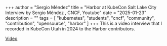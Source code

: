 +++
author = "Sergio Méndez"
title = "Harbor at KubeCon Salt Lake City Interview by Sergio Méndez
, CNCF, Youtube"
date = "2025-01-23"
description = ""
tags = [
    "kubernetes",
    "students",
    "cncf",
    "community",
    "contribution",
    "opensource",
    "harbor"
]
+++
This is a video interview that I recorded in KubeCon Utah in 2024 to the Harbor contributors.

[Video](https://www.youtube.com/watch?v=T1vQ2LMCx6o)
<!--more-->